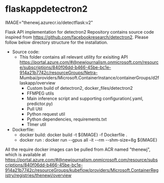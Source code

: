 # flaskappdetectron2
IMAGE="thenewj.azurecr.io/detectflask:v2"

Flask API implementation for detectron2
Repository contains source code inspired from https://github.com/facebookresearch/detectron2. Please follow below directory structure for the installation.
* Source code:
  * This folder contains all relevant utility for exisiting API
  https://portal.azure.com/#@newjournalism.onmicrosoft.com/resource/subscriptions/840f06dd-b466-45be-bc1e-914a21b7742c/resourceGroups/Netra-  Mumbai/providers/Microsoft.ContainerInstance/containerGroups/d2flaskapp/overview
    * Custom build of detectron2, docker_files/detectron2
    * FFMPEG utils
    * Main inference script and supporting configuration(.yaml, predictor.py)
    * Pull Util
    * Python request util
    * Python dependencies, requirements.txt
    * TImer util
* Dockerfile:
  * docker build: 
    docker build -t ${IMAGE} -f Dockerfile .
  * docker run : 
    docker run --gpus all -it --rm --shm-size=8g ${IMAGE}


All the require docker images can be pulled from ACR named "thenewj", which is available at https://portal.azure.com/#@newjournalism.onmicrosoft.com/resource/subscriptions/840f06dd-b466-45be-bc1e-914a21b7742c/resourceGroups/kubeflow/providers/Microsoft.ContainerRegistry/registries/thenewj/overview
